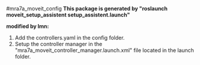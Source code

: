 #mra7a_moveit_config
**This package is generated by "roslaunch moveit_setup_assistent setup_assistent.launch"**

**modified by lmn:**
1. Add the controllers.yaml in the config folder.
2. Setup the controller manager in the "mra7a_moveit_controller_manager.launch.xml" file located in the launch folder.
